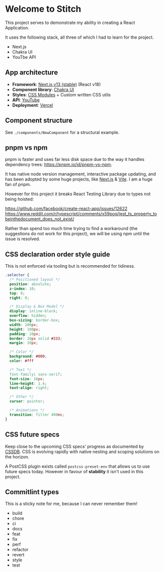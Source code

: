 # Welcome to Stitch

This project serves to demonstrate my ability in creating a React Application.

It uses the following stack, all three of which I had to learn for the project.

- Next.js
- Chakra UI
- YouTbe API

## App architecture

- **Framework**: [Next.js v13 (stable)](https://nextjs.org/docs/getting-started) (React v18)
- **Component library**: [Chakra UI](https://chakra-ui.com/)
- **Styles**: [CSS Modules](https://nextjs.org/docs/basic-features/built-in-css-support#adding-component-level-css) + Custom written CSS utils
- **API**: [YouTube](https://developers.google.com/youtube/)
- **Deployment**: [Vercel](https://vercel.com/)

## Component structure

See `./components/NewComponent` for a structural example.

## pnpm vs npm

pnpm is faster and uses far less disk space due to the way it handles dependency
trees: https://pnpm.io/id/pnpm-vs-npm.

It has native node version management, interactive package updating, and has
been adopted by some huge projects, like [Next.js](https://github.com/vercel/next.js)
& [Vite](https://github.com/vitejs/vite). I am a huge fan of pnpm.

However for this project it breaks React Testing Library due to types not being hoisted:

https://github.com/facebook/create-react-app/issues/12622
https://www.reddit.com/r/typescript/comments/x59poq/jest_ts_property_tobeinthedocument_does_not_exist/

Rather than spend too much time trying to find a workaround (the suggestions do
not work for this project), we will be using npm until the issue is resolved.

## CSS declaration order style guide

This is not enforced via tooling but is recommended for tidiness.

```css
.selector {
  /* Positioned layout */
  position: absolute;
  z-index: 10;
  top: 0;
  right: 0;

  /* Display & Box Model */
  display: inline-block;
  overflow: hidden;
  box-sizing: border-box;
  width: 100px;
  height: 100px;
  padding: 10px;
  border: 10px solid #333;
  margin: 10px;

  /* Color */
  background: #000;
  color: #fff

  /* Text */
  font-family: sans-serif;
  font-size: 16px;
  line-height: 1.4;
  text-align: right;

  /* Other */
  cursor: pointer;

  /* Animations */
  transition: filter 400ms;
}
```

## CSS future specs

Keep close to the upcoming CSS specs' progress as documented by [CSSDB](https://cssdb.org/#all-property). CSS is evolving rapidly with native nesting and scoping solutions on the horizon.

A PostCSS plugin exists called `postcss-preset-env` that allows us to use future
specs today. However in favour of **stability** it isn't used in this project.

## Commitlint types

This is a sticky note for me, because I can never remember them!

- build
- chore
- ci
- docs
- feat
- fix
- perf
- refactor
- revert
- style
- test
